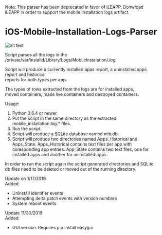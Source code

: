Note: This parser has been deprecated in favor of iLEAPP.
Donwload iLEAPP in order to support the mobile installation logs artifact.

# iOS-Mobile-Installation-Logs-Parser 

![alt text](/images/mib_done.PNG "Usage example")

Script parses all the logs in the /private/var/installd/Library/Logs/MobileInstalation/*.log*

Script will produce a currently installed apps report, a uninstalled apps report and historical  
reports for both types per app. 

The types of rows extracted from the logs are for installed apps,  
moved containers, made live containers and destroyed containers.

Usage:  
  
1) Python 3.6.4 or newer.
2) Put the script in the same directory as the extracted mobile_installation.log.* files.
3) Run the script.  
4) Script will produce a SQLite database named mib.db.
5) Script will produce two directories named Apps_Historical and Apps_State. Apps_Historical contains text files per app with coresponding app entries. App_State contains two text files, one for installed apps and another for uninstalled apps.

In order to run the script again the script generated directories and SQLite db files need to be deleted or moved out of the running directory.  

Update on 1/17/2019  
Added:  
- Uninstall identifier events  
- Attempting delta patch events with version numbers  
- System reboot events  

Update 11/30/2019  
Added:  
- GUI version. Requires pip install easygui
